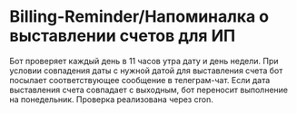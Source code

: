 # Billing-Reminder/Напоминалка о выставлении счетов для ИП

Бот проверяет каждый день в 11 часов утра дату и день недели. При условии совпадения даты с нужной датой для выставления счета бот посылает соответствующее сообщение в телеграм-чат. 
Если дата выставления счета совпадает с выходным, бот переносит выполнение на понедельник.
Проверка реализована через cron.
